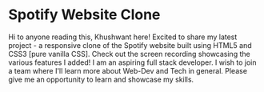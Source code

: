 # Spotify Website Clone
Hi to anyone reading this, Khushwant here!
Excited to share my latest project - a responsive clone of the Spotify website built using HTML5 and CSS3 [pure vanilla CSS].
Check out the screen recording showcasing the various features I added!
I am an aspiring full stack developer.
I wish to join a team where I'll learn more about Web-Dev and Tech in general.
Please give me an opportunity to learn and showcase my skills.
